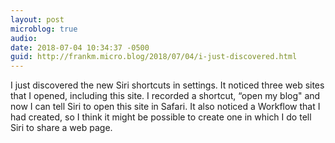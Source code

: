 ```yaml
---
layout: post
microblog: true
audio: 
date: 2018-07-04 10:34:37 -0500
guid: http://frankm.micro.blog/2018/07/04/i-just-discovered.html
---
```

I just discovered the new Siri shortcuts in settings. It noticed three web sites that I opened, including this site. I recorded a shortcut, “open my blog" and now I can tell Siri to open this site in Safari. It also noticed a Workflow that I had created, so I think it might be possible to create one in which I do tell Siri to share a web page. 
